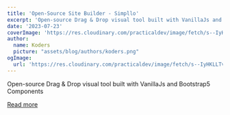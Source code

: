 ```yaml
---
title: 'Open-Source Site Builder - Simpllo'
excerpt: 'Open-source Drag & Drop visual tool built with VanillaJs and Bootstrap5 Components'
date: '2023-07-23'
coverImage: 'https://res.cloudinary.com/practicaldev/image/fetch/s--IyHKLLTv--/c_imagga_scale,f_auto,fl_progressive,h_420,q_auto,w_1000/https://dev-to-uploads.s3.amazonaws.com/uploads/articles/wxbipamauyg6viha6ot8.jpg'
author:
  name: Koders
  picture: "assets/blog/authors/koders.png"
ogImage:
  url: 'https://res.cloudinary.com/practicaldev/image/fetch/s--IyHKLLTv--/c_imagga_scale,f_auto,fl_progressive,h_420,q_auto,w_1000/https://dev-to-uploads.s3.amazonaws.com/uploads/articles/wxbipamauyg6viha6ot8.jpg'
---
```


Open-source Drag & Drop visual tool built with VanillaJs and Bootstrap5 Components

[Read more](https://dev.to/sm0ke/free-open-source-website-builder-42bc)

